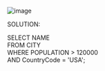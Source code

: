 ![image](https://github.com/sandvoxy/sql/assets/112099595/6da09c57-c148-485f-b7bc-e141c3914a82)

SOLUTION:

SELECT NAME\
FROM CITY\
WHERE POPULATION > 120000\
AND CountryCode = 'USA';
